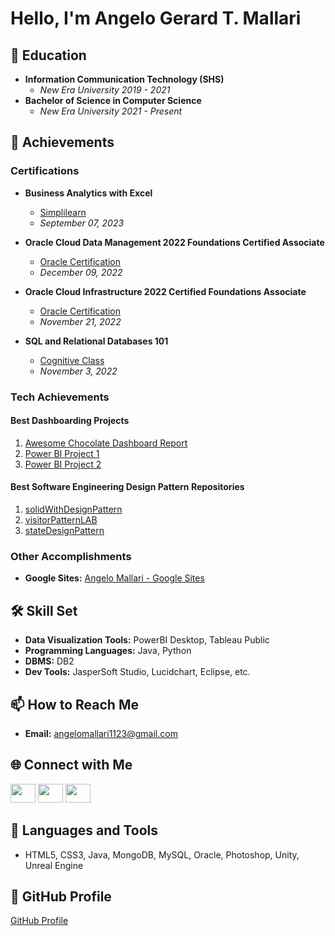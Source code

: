# Hello, I'm Angelo Gerard T. Mallari

## 🏫 Education
- **Information Communication Technology (SHS)**
  - *New Era University 2019 - 2021*
- **Bachelor of Science in Computer Science**
  - *New Era University 2021 - Present*

## 📄 Achievements

### Certifications
- **Business Analytics with Excel**
  - [Simplilearn](https://www.simplilearn.com/skillup-certificate-landing?token=eyJjb3Vyc2VfaWQiOiI2NjQiLCJjZXJ0aWZpY2F0ZV91cmwiOiJodHRwczpcL1wvY2VydGlmaWNhdGVzLnNpbXBsaWNkbi5uZXRcL3NoYXJlXC90aHVtYl80NDk4MDI5XzE2OTQwNTY0NjgucG5nIiwidXNlcm5hbWUiOiJBbmdlbG8gR2VyYXJkIFQuIE1hbGxhcmkifQ%3D%3D&utm_source=shared-certificate&utm_medium=lms&utm_campaign=shared-certificate-promotion&referrer=https%3A%2F%2Flms.simplilearn.com%2Fcourses%2F2738%2FBusiness-Analytics-with-Excel%2Fcertificate%2Fdownload-skillup&%24web_only=true&_branch_match_id=1228126295463985648&_branch_referrer=H4sIAAAAAAAAA8soKSkottLXL87MLcjJ1EssKNDLyczL1k%2FVN6o0KAjJ80kKcU4CAEstEfklAAAA)
  - *September 07, 2023*

- **Oracle Cloud Data Management 2022 Foundations Certified Associate**
  - [Oracle Certification](https://catalog-education.oracle.com/pls/certview/sharebadge?id=67B5AD5655004EFDB9B1C993B7D16ACD148CEE4469BCF630283A91E74091FD33)
  - *December 09, 2022*

- **Oracle Cloud Infrastructure 2022 Certified Foundations Associate**
  - [Oracle Certification](https://catalog-education.oracle.com/pls/certview/sharebadge?id=6D5A712478A131491801E8E655E0FE10F1A6C97A62AB5E68A83F7DBEF653E88F)
  - *November 21, 2022*

- **SQL and Relational Databases 101**
  - [Cognitive Class](https://courses.cognitiveclass.ai/certificates/c3b917d8410d45fc80f42803d84c076b)
  - *November 3, 2022*

### Tech Achievements

#### Best Dashboarding Projects
1. [Awesome Chocolate Dashboard Report](https://github.com/angewonk/Awesome-Chocolate-Dashboard-Report)
2. [Power BI Project 1](https://app.powerbi.com/view?r=eyJrIjoiMWVmZmEzYzktYTc4NS00ZWFiLWJkNmUtODZhZTAwZGI0YWYzIiwidCI6IjBiOTVhYmRlLWE4YzUtNGJmNy1hZGVjLTdmMzkzMzM2NWY3MSIsImMiOjEwfQ%3D%3D)
3. [Power BI Project 2](https://app.powerbi.com/view?r=eyJrIjoiNGRmNGU4MDUtYzA5My00NGNiLWFjNTEtNTZmMmRjNmFkNzBiIiwidCI6IjBiOTVhYmRlLWE4YzUtNGJmNy1hZGVjLTdmMzkzMzM2NWY3MSIsImMiOjEwfQ%3D%3D)

#### Best Software Engineering Design Pattern Repositories
1. [solidWithDesignPattern](https://github.com/angewonk/solidWithDesignPattern)
2. [visitorPatternLAB](https://github.com/angewonk/visitorPatternLAB)
3. [stateDesignPattern](https://github.com/angewonk/stateDesignPattern)

### Other Accomplishments
- **Google Sites:** [Angelo Mallari - Google Sites](https://sites.google.com/neu.edu.ph/angelomallari/home?authuser=0)

## 🛠 Skill Set
- **Data Visualization Tools:** PowerBI Desktop, Tableau Public
- **Programming Languages:** Java, Python
- **DBMS:** DB2
- **Dev Tools:** JasperSoft Studio, Lucidchart, Eclipse, etc.

## 📫 How to Reach Me
- **Email:** [angelomallari1123@gmail.com](mailto:angelomallari1123@gmail.com)

## 🌐 Connect with Me
[<img src="https://raw.githubusercontent.com/rahuldkjain/github-profile-readme-generator/master/src/images/icons/Social/linked-in-alt.svg" height="30" width="40">](https://linkedin.com/in/angelo-gerard-mallari-62163b136/)
[<img src="https://raw.githubusercontent.com/rahuldkjain/github-profile-readme-generator/master/src/images/icons/Social/facebook.svg" height="30" width="40">](https://fb.com/angewoooh)
[<img src="https://raw.githubusercontent.com/rahuldkjain/github-profile-readme-generator/master/src/images/icons/Social/youtube.svg" height="30" width="40">](https://www.youtube.com/channel/UCoQHNdZKGhk-P2vXfIvwS0A)

## 🔧 Languages and Tools
- HTML5, CSS3, Java, MongoDB, MySQL, Oracle, Photoshop, Unity, Unreal Engine

## 📂 GitHub Profile
[GitHub Profile](https://github.com/angewonk)
